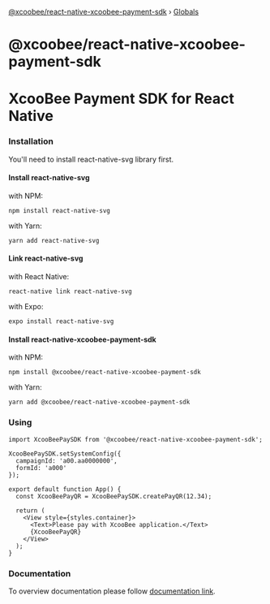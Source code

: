 [@xcoobee/react-native-xcoobee-payment-sdk](README.md) › [Globals](globals.md)

# @xcoobee/react-native-xcoobee-payment-sdk

# XcooBee Payment SDK for React Native

### Installation
You'll need to install react-native-svg library first.

#### Install react-native-svg
with NPM:

`npm install react-native-svg`

with Yarn:

`yarn add react-native-svg`

#### Link react-native-svg

with React Native:

`react-native link react-native-svg`

with Expo:

`expo install react-native-svg`

#### Install react-native-xcoobee-payment-sdk

with NPM: 

`npm install @xcoobee/react-native-xcoobee-payment-sdk`

with Yarn:

`yarn add @xcoobee/react-native-xcoobee-payment-sdk`

### Using

```
import XcooBeePaySDK from '@xcoobee/react-native-xcoobee-payment-sdk';

XcooBeePaySDK.setSystemConfig({
  campaignId: 'a00.aa0000000',
  formId: 'a000'
});

export default function App() {
  const XcooBeePayQR = XcooBeePaySDK.createPayQR(12.34);

  return (
    <View style={styles.container}>
      <Text>Please pay with XcooBee application.</Text>
      {XcooBeePayQR}
    </View>
  );
}
```

### Documentation

To overview documentation please follow [documentation link](./docs/globals.md).

